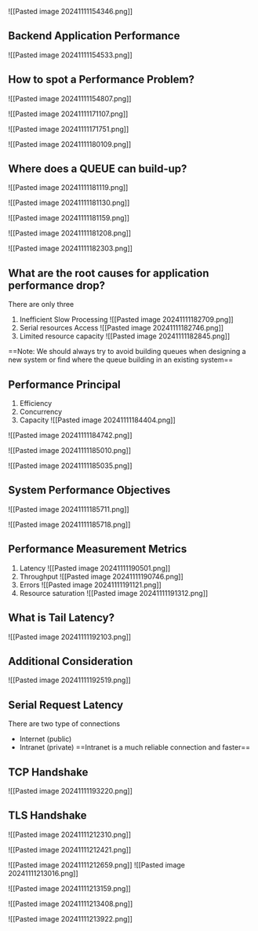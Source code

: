 
![[Pasted image 20241111154346.png]]

## Backend Application Performance

![[Pasted image 20241111154533.png]]


## How to spot a Performance Problem?

![[Pasted image 20241111154807.png]]


![[Pasted image 20241111171107.png]]

![[Pasted image 20241111171751.png]]

![[Pasted image 20241111180109.png]]


## Where does a QUEUE can build-up?
![[Pasted image 20241111181119.png]]

![[Pasted image 20241111181130.png]]

![[Pasted image 20241111181159.png]]

![[Pasted image 20241111181208.png]]


![[Pasted image 20241111182303.png]]


## What are the root causes for application performance drop?

There are only three
1. Inefficient Slow Processing ![[Pasted image 20241111182709.png]]
2. Serial resources Access ![[Pasted image 20241111182746.png]]
3. Limited resource capacity ![[Pasted image 20241111182845.png]]

 ==Note: We should always try to avoid building queues when designing a new system or find where the queue building in an existing system==

## Performance Principal

1. Efficiency 
2. Concurrency 
3. Capacity 
![[Pasted image 20241111184404.png]]


![[Pasted image 20241111184742.png]]

![[Pasted image 20241111185010.png]]

![[Pasted image 20241111185035.png]]

## System Performance Objectives

![[Pasted image 20241111185711.png]]

![[Pasted image 20241111185718.png]]

## Performance Measurement  Metrics

1. Latency ![[Pasted image 20241111190501.png]]
2.  Throughput ![[Pasted image 20241111190746.png]]
3.  Errors ![[Pasted image 20241111191121.png]]
4. Resource saturation  ![[Pasted image 20241111191312.png]]

## What is Tail Latency?
![[Pasted image 20241111192103.png]]

## Additional Consideration
![[Pasted image 20241111192519.png]]

## Serial Request Latency
There are two type of connections
- Internet (public)
- Intranet (private)
==Intranet is a much reliable connection and faster==

## TCP Handshake

![[Pasted image 20241111193220.png]]

## TLS Handshake
![[Pasted image 20241111212310.png]]

![[Pasted image 20241111212421.png]]

![[Pasted image 20241111212659.png]]
![[Pasted image 20241111213016.png]]

![[Pasted image 20241111213159.png]]

![[Pasted image 20241111213408.png]]

![[Pasted image 20241111213922.png]]

